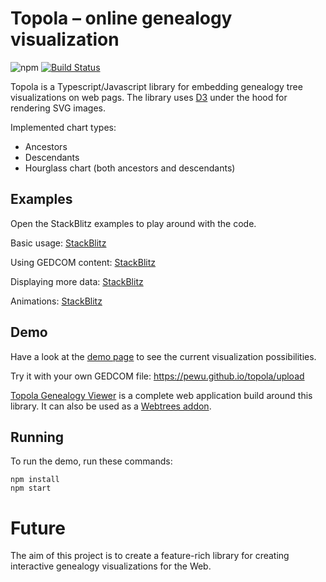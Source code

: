 # Topola – online genealogy visualization

![npm](https://img.shields.io/npm/v/topola.svg)
[![Build Status](https://travis-ci.com/PeWu/topola.svg?branch=master)](https://travis-ci.com/PeWu/topola)

Topola is a Typescript/Javascript library for embedding genealogy tree visualizations on web pags. The library uses [D3](https://d3js.org/) under the hood for rendering SVG images.

Implemented chart types:
* Ancestors
* Descendants
* Hourglass chart (both ancestors and descendants)

## Examples

Open the StackBlitz examples to play around with the code.

Basic usage: [StackBlitz](https://stackblitz.com/edit/topola-basic)

Using GEDCOM content: [StackBlitz](https://stackblitz.com/edit/topola-gedcom)

Displaying more data: [StackBlitz](https://stackblitz.com/edit/topola-moredata)

Animations: [StackBlitz](https://stackblitz.com/edit/topola-animations)

## Demo

Have a look at the [demo page](https://pewu.github.io/topola/) to see the current visualization possibilities.

Try it with your own GEDCOM file: https://pewu.github.io/topola/upload

[Topola Genealogy Viewer](https://pewu.github.io/topola-viewer/) is a complete web application build around this library.
It can also be used as a [Webtrees addon](https://github.com/PeWu/topola-webtrees).

## Running
To run the demo, run these commands:
```
npm install
npm start
```

# Future

The aim of this project is to create a feature-rich library for creating interactive genealogy visualizations for the Web.
